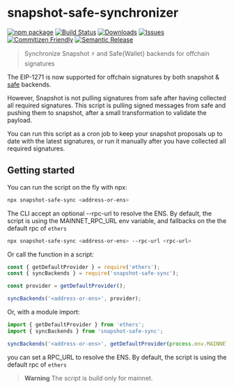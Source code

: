 # snapshot-safe-synchronizer

[![npm package][npm-img]][npm-url]
[![Build Status][build-img]][build-url]
[![Downloads][downloads-img]][downloads-url]
[![Issues][issues-img]][issues-url]
[![Commitizen Friendly][commitizen-img]][commitizen-url]
[![Semantic Release][semantic-release-img]][semantic-release-url]

> Synchronize Snapshot ⚡ and Safe{Wallet} backends for offchain signatures

The EIP-1271 is now supported for offchain signatures by both snapshot & [safe](https://help.safe.global/en/articles/40783-what-are-signed-messages) backends.

However, Snapshot is not pulling signatures from safe after having collected all required signatures. 
This script is pulling signed messages from safe and pushing them to snapshot, after a small transformation to validate the payload.

You can run this script as a cron job to keep your snapshot proposals up to date with the latest signatures, or run it manually after
you have collected all required signatures.

## Getting started

You can run the script on the fly with npx:

```bash
npx snapshot-safe-sync <address-or-ens>
```

The CLI accept an optional --rpc-url to resolve the ENS. By default, the script is using the MAINNET_RPC_URL env variable, and fallbacks on the the default rpc of `ethers`

```bash
npx snapshot-safe-sync <address-or-ens> --rpc-url <rpc-url>
```

Or call the function in a script:

```js
const { getDefaultProvider } = require('ethers');
const { syncBackends } = require('snapshot-safe-sync');

const provider = getDefaultProvider();

syncBackends('<address-or-ens>', provider);
```
Or, with a module import:

```js
import { getDefaultProvider } from 'ethers';
import { syncBackends } from 'snapshot-safe-sync';

syncBackends('<address-or-ens>', getDefaultProvider(process.env.MAINNET_RPC_URL));
```

you can set a RPC_URL to resolve the ENS. By default, the script is using the default rpc of `ethers`

> **Warning**
> The script is build only for mainnet.

[build-img]: https://github.com/morpho-labs/snapshot-safe-sync/actions/workflows/release.yml/badge.svg
[build-url]: https://github.com/morpho-labs/snapshot-safe-sync/actions/workflows/release.yml
[downloads-img]: https://img.shields.io/npm/dt/snapshot-safe-sync
[downloads-url]: https://www.npmtrends.com/snapshot-safe-sync
[npm-img]: https://img.shields.io/npm/v/snapshot-safe-sync
[npm-url]: https://www.npmjs.com/package/snapshot-safe-sync
[issues-img]: https://img.shields.io/github/issues/morpho-labs/snapshot-safe-sync
[issues-url]: https://github.com/morpho-labs/snapshot-safe-sync/issues
[codecov-img]: https://codecov.io/gh/morpho-labs/snapshot-safe-sync/branch/main/graph/badge.svg
[codecov-url]: https://codecov.io/gh/morpho-labs/snapshot-safe-sync
[semantic-release-img]: https://img.shields.io/badge/%20%20%F0%9F%93%A6%F0%9F%9A%80-semantic--release-e10079.svg
[semantic-release-url]: https://github.com/semantic-release/semantic-release
[commitizen-img]: https://img.shields.io/badge/commitizen-friendly-brightgreen.svg
[commitizen-url]: http://commitizen.github.io/cz-cli/

